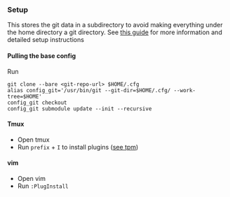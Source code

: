 ### Setup

This stores the git data in a subdirectory to avoid making everything under the home directory a git directory. See [this guide](https://developer.atlassian.com/blog/2016/02/best-way-to-store-dotfiles-git-bare-repo/) for more information and detailed setup instructions

#### Pulling the base config

Run

    git clone --bare <git-repo-url> $HOME/.cfg
    alias config_git='/usr/bin/git --git-dir=$HOME/.cfg/ --work-tree=$HOME'
    config_git checkout
    config_git submodule update --init --recursive

#### Tmux

- Open tmux
- Run `prefix` + `I` to install plugins ([see tpm](https://github.com/tmux-plugins/tpm))

#### vim

- Open vim
- Run `:PlugInstall`
